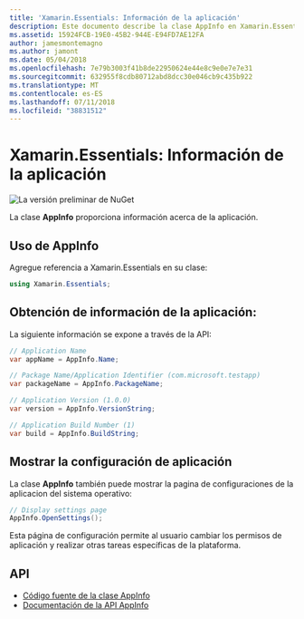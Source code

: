 ```yaml
---
title: 'Xamarin.Essentials: Información de la aplicación'
description: Este documento describe la clase AppInfo en Xamarin.Essentials, que proporciona información acerca de la aplicación. Por ejemplo, muestra el nombre de la aplicación y la versión.
ms.assetid: 15924FCB-19E0-45B2-944E-E94FD7AE12FA
author: jamesmontemagno
ms.author: jamont
ms.date: 05/04/2018
ms.openlocfilehash: 7e79b3003f41b8de22950624e44e8c9e0e7e7e31
ms.sourcegitcommit: 632955f8cdb80712abd8dcc30e046cb9c435b922
ms.translationtype: MT
ms.contentlocale: es-ES
ms.lasthandoff: 07/11/2018
ms.locfileid: "38831512"
---
```

# <a name="xamarinessentials-app-information"></a>Xamarin.Essentials: Información de la aplicación

![La versión preliminar de NuGet](~/media/shared/pre-release.png)

La clase **AppInfo** proporciona información acerca de la aplicación.

## <a name="using-appinfo"></a>Uso de AppInfo

Agregue referencia a Xamarin.Essentials en su clase:

```csharp
using Xamarin.Essentials;
```

## <a name="obtaining-application-information"></a>Obtención de información de la aplicación:

La siguiente información se expone a través de la API:

```csharp
// Application Name
var appName = AppInfo.Name;

// Package Name/Application Identifier (com.microsoft.testapp)
var packageName = AppInfo.PackageName;

// Application Version (1.0.0)
var version = AppInfo.VersionString;

// Application Build Number (1)
var build = AppInfo.BuildString;
```

## <a name="displaying-application-settings"></a>Mostrar la configuración de aplicación

La clase **AppInfo** también puede mostrar la pagina de configuraciones de la aplicacion del sistema operativo:

```csharp
// Display settings page
AppInfo.OpenSettings();
```

Esta página de configuración permite al usuario cambiar los permisos de aplicación y realizar otras tareas específicas de la plataforma.

## <a name="api"></a>API

- [Código fuente de la clase AppInfo](https://github.com/xamarin/Essentials/tree/master/Xamarin.Essentials/AppInfo)
- [Documentación de la API AppInfo](xref:Xamarin.Essentials.AppInfo)
